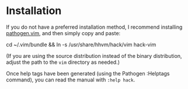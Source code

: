 Installation
==============
If you do not have a preferred installation method, I recommend installing
[pathogen.vim](https://github.com/tpope/vim-pathogen), and then simply
copy and paste:

 cd ~/.vim/bundle && ln -s /usr/share/hhvm/hack/vim hack-vim

(If you are using the source distribution instead of the binary distribution,
adjust the path to the `vim` directory as needed.)

Once help tags have been generated (using the Pathogen :Helptags command),
you can read the manual with `:help hack`.
